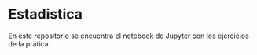 # Estadistica

En este repositorio se encuentra el notebook de Jupyter con los ejercicios de la prática.
